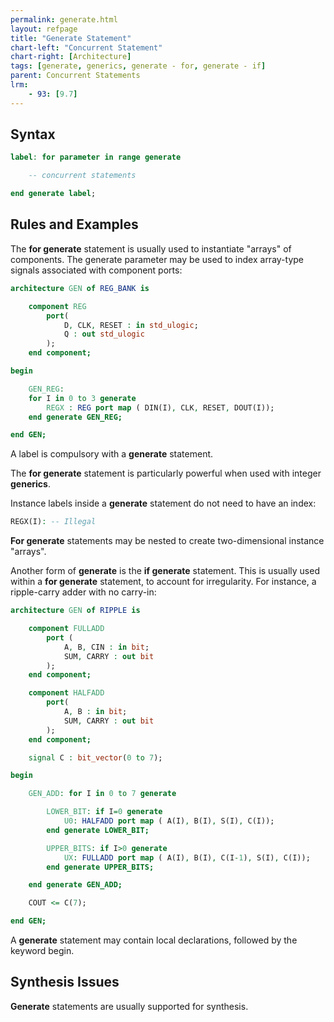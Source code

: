 ```yaml
---
permalink: generate.html
layout: refpage
title: "Generate Statement"
chart-left: "Concurrent Statement"
chart-right: [Architecture]
tags: [generate, generics, generate - for, generate - if]
parent: Concurrent Statements
lrm:
    - 93: [9.7]
---
```




## Syntax

<!-- include the vhdl tag to highlight as vhdl -->
```vhdl
label: for parameter in range generate

    -- concurrent statements

end generate label;
```

## Rules and Examples

The __for generate__ statement is usually used to instantiate "arrays" of components. The generate parameter may be used to index array-type signals associated with component ports:
```vhdl
architecture GEN of REG_BANK is

    component REG
        port(
            D, CLK, RESET : in std_ulogic;
            Q : out std_ulogic
        );
    end component;

begin

    GEN_REG:
    for I in 0 to 3 generate
        REGX : REG port map ( DIN(I), CLK, RESET, DOUT(I));
    end generate GEN_REG;

end GEN;
```

A label is compulsory with a __generate__ statement.

The __for generate__ statement is particularly powerful when used with integer __generics__.

Instance labels inside a __generate__ statement do not need to have an index:
```vhdl
REGX(I): -- Illegal
```

__For generate__ statements may be nested to create two-dimensional instance "arrays".

Another form of __generate__ is the __if generate__ statement. This is usually used within a __for generate__ statement, to account for irregularity. For instance, a ripple-carry adder with no carry-in:
```vhdl
architecture GEN of RIPPLE is

    component FULLADD
        port (
            A, B, CIN : in bit;
            SUM, CARRY : out bit
        );
    end component;

    component HALFADD
        port(
            A, B : in bit;
            SUM, CARRY : out bit
        );
    end component;

    signal C : bit_vector(0 to 7);

begin

    GEN_ADD: for I in 0 to 7 generate

        LOWER_BIT: if I=0 generate
            U0: HALFADD port map ( A(I), B(I), S(I), C(I));
        end generate LOWER_BIT;

        UPPER_BITS: if I>0 generate
            UX: FULLADD port map ( A(I), B(I), C(I-1), S(I), C(I));
        end generate UPPER_BITS;

    end generate GEN_ADD;

    COUT <= C(7);

end GEN;
```

A __generate__ statement may contain local declarations, followed by the keyword begin.

## Synthesis Issues

__Generate__ statements are usually supported for synthesis.
